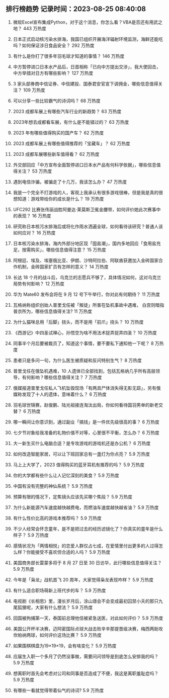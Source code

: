 
## 排行榜趋势 记录时间：2023-08-25 08:40:08
  
  1. 微软Excel宣布集成Python，对于这个消息，你怎么看？VBA是否还有用武之地？ 443 万热度
    
  2. 日本正式启动核污染水排海，我国已组织开展海洋辐射环境监测，海鲜还能吃吗？如何保证涉日食品安全？ 292 万热度
    
  3. 有什么是你打了很多年羽毛球才知道的事情？ 146 万热度
    
  4. 中方暂停进口日本水产品后，日首相称「已向中方提出交涉」，我大使回击，中方举措对日方有哪些影响？ 127 万热度
    
  5. 3 家头部券商中信证券、中信建投、国泰君安官宣下调佣金，哪些信息值得关注？ 109 万热度
    
  6. 可以分享一些比较霸气的诗词吗？ 68 万热度
    
  7. 2023 成都车展上有哪些汽车行业的新趋势？ 63 万热度
    
  8. 2023年想去成都看车展，有什么是不能错过的？ 63 万热度
    
  9. 2023 年有哪些值得购买的国产车？ 62 万热度
    
  10. 2023 成都车展上有哪些值得推荐的「宝藏车」？ 62 万热度
    
  11. 2023 成都车展哪些新车值得看？ 62 万热度
    
  12. 外交部回应「中方宣布全面暂停进口日本水产品有何科学依据」，哪些信息值得关注？ 53 万热度
    
  13. 遇到电信诈骗，被骗走了十几万，我该怎么办？ 47 万热度
    
  14. 我是一个完全不打游戏的人，客观上我承认有很多游戏很棒，但是我是真的很想知道：游戏带给你的成长是什么？ 19 万热度
    
  15. UFC292 比赛张伟丽战胜阿曼达·莱莫斯卫冕金腰带，如何评价她此次赛事中的表现？ 16 万热度
    
  16. 研究称日本核污水排海后或将化作雨水洒遍全球，如何看待该研究？普通人该如何应对？ 16 万热度
    
  17. 日本核污染水排海，海内外部分地区现「囤盐潮」，国内多地回应「食用盐充足，按需购买」，哪些信息值得注意？ 15 万热度
    
  18. 阿根廷、埃及、埃塞俄比亚、伊朗、沙特阿拉伯、阿联酋获邀加入金砖国家合作机制，金砖国家扩员有怎样的意义？ 14 万热度
    
  19. 长达 18 个月的战斗后，乌克兰的志愿兵不够了，具体情况如何，这对乌克兰局势有何影响？ 12 万热度
    
  20. 华为 Mate60 发布会将在 9 月 12 号下午举行，你对此有何期待？ 11 万热度
    
  21. 瓦格纳称组织创始人普里戈任被「叛徒」所害在坠机事故中遇难， 白宫则暗指普京所为，哪些信息值得关注? 11 万热度
    
  22. 为什么猫咪总用「后脚」挠头，而不是用「前爪」挠头？ 10 万热度
    
  23. 《西游记》中四圣试禅心，孙悟空为啥不用法术捉弄捉弄四圣？ 10 万热度
    
  24. 同事半个月后要被裁员了，知道这个事情，要不要私下通知他一下呢？ 8 万热度
    
  25. 患者只是多问一句，为什么医生被质疑和反问特别生气？ 8 万热度
    
  26. 普里戈任在俄坠机遇难，10 人遗体已全部找到，包括瓦格纳几乎所有高层领导，有何影响？哪些信息值得关注？ 7 万热度
    
  27. 俄媒报道普里戈任私人飞机坠毁现场「有两具尸体消失得无影无踪」，另有俄媒称发现了十人的遗体，意味着什么？ 6 万热度
    
  28. 羽毛球世锦赛，赵俊鹏、陆光祖接连淘汰出局，你如何看待国羽男单的新老交替？ 6 万热度
    
  29. 哪一瞬间让你意识到，通过副业「搞钱」是一件优先级很高的事？ 6 万热度
    
  30. 七夕节对象给我准备的礼物价值不对等，心里很不平衡，怎么办？ 6 万热度
    
  31. 大一新生买什么电脑合适？是专攻游戏的游戏机还是办公机？ 6 万热度
    
  32. 如何改造智能家居，可以让下班回家总有一盏灯为你点亮？ 5.9 万热度
    
  33. 马上上大学了，2023 值得购买的蓝牙耳机有推荐的吗？ 5.9 万热度
    
  34. 你的大学都有些什么让人记忆深刻的美食？ 5.9 万热度
    
  35. 中国有没有完整的神仙系统？ 5.9 万热度
    
  36. 预算有限的情况下，定焦镜头应该先买哪个焦段？ 5.9 万热度
    
  37. 为什么新能源汽车速度越快越费电，而燃油车速度越快越省油？ 5.9 万热度
    
  38. 有什么性价比高的游戏本推荐吗？ 5.9 万热度
    
  39. 不少人经常会怀念童年，是不是把过去的经历滤镜化了？你真实的童年是什么样子？ 5.9 万热度
    
  40. 感情状况为「两情相悦」的恋爱人群仅占七成，在爱情里付出更多的人过得怎么样？你能接受不喜欢但合适的人吗？ 5.9 万热度
    
  41. 美国商务部长雷蒙多将于 8 月 27 日至 30 日访华，此行哪些信息值得关注？ 5.9 万热度
    
  42. 今年是「枭龙」战机首飞 20 周年，大家觉得枭龙表现咋样？ 5.9 万热度
    
  43. 有什么适合职场萌新上班代步的车？ 5.9 万热度
    
  44. 电视剧《长相思》里，漫长岁月后，涂山璟会不会变成最初囚禁小夭的那只九尾狐狸呢，大家有什么想法？ 5.9 万热度
    
  45. 回国被拘捕第一天，泰国前总理他信被紧急送医，对此如何评价？ 5.9 万热度
    
  46. 美国公开杯半决赛，迈阿密国际点球大战击败辛辛那提晋级决赛，梅西两助攻坎帕纳两球，如何评价这场比赛？ 5.9 万热度
    
  47. 如果围棋棋盘为19×19×19，会有啥变化？ 5.9 万热度
    
  48. 应届生入职一个多月了仍然没事做，需要问问领导是到底怎么安排我的吗？ 5.9 万热度
    
  49. 想离职时首先会考虑对公司和同事是否造成了不便，我这是离职羞耻症吗？ 5.9 万热度
    
  50. 有哪些一看就觉得带着仙气的诗词? 5.9 万热度
    